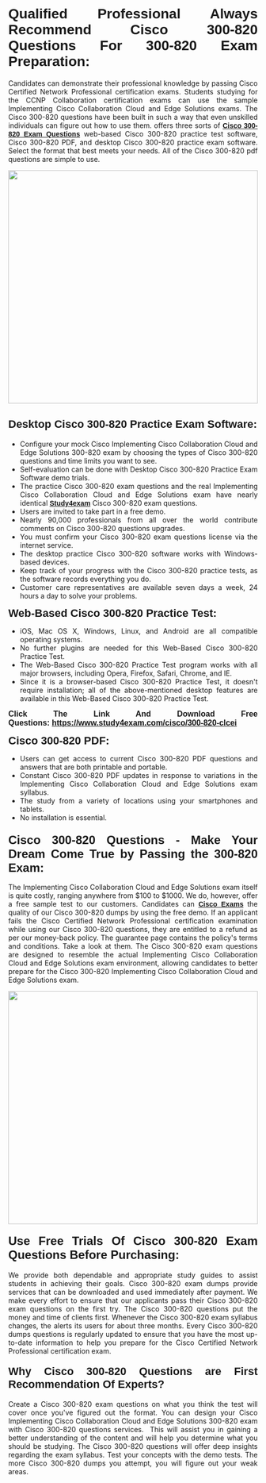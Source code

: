 <h1 style="text-align: justify;"><span style="font-family:Verdana,Geneva,sans-serif;"><strong>Qualified Professional Always Recommend Cisco 300-820 Questions For 300-820 Exam Preparation:</strong></span></h1>

<p style="text-align: justify;">Candidates can demonstrate their professional knowledge by passing Cisco Certified Network Professional certification exams. Students studying for the CCNP Collaboration certification exams can use the sample Implementing Cisco Collaboration Cloud and Edge Solutions exams. The Cisco 300-820 questions have been built in such a way that even unskilled individuals can figure out how to use them. offers three sorts of <a href="https://www.study4exam.com/cisco/300-820-clcei" target="_blank"><span style="font-family:Verdana,Geneva,sans-serif;"><strong>Cisco 300-820 Exam Questions</strong></span></a> web-based Cisco 300-820 practice test software, Cisco 300-820 PDF, and desktop Cisco 300-820 practice exam software. Select the format that best meets your needs. All of the Cisco 300-820 pdf questions are simple to use.</p>

<p style="text-align: justify;"><a href="https://www.study4exam.com/cisco/300-820-clcei"><img alt="" src="https://www.thequestionanswers.com/wp-content/uploads/2022/02/imgpsh_fullsize_anim-1.webp" style="width: 100%; height: 470px;" /></a></p>

<h2 style="text-align: justify;"><span style="font-family:Verdana,Geneva,sans-serif;"><strong><span style="font-size:22px;">Desktop Cisco 300-820 Practice Exam Software:</span></strong></span></h2>

<ul>
	<li style="text-align: justify;">Configure your mock Cisco Implementing Cisco Collaboration Cloud and Edge Solutions 300-820 exam by choosing the types of Cisco 300-820 questions and time limits you want to see.</li>
	<li style="text-align: justify;">Self-evaluation can be done with Desktop Cisco 300-820 Practice Exam Software demo trials.</li>
	<li style="text-align: justify;">The practice Cisco 300-820 exam questions and the real Implementing Cisco Collaboration Cloud and Edge Solutions exam have nearly identical <a href="https://www.study4exam.com/" target="_blank"><span style="font-family:Verdana,Geneva,sans-serif;"><strong>Study4exam</strong></span></a> Cisco 300-820 exam questions.</li>
	<li style="text-align: justify;">Users are invited to take part in a free demo.</li>
	<li style="text-align: justify;">Nearly 90,000 professionals from all over the world contribute comments on Cisco 300-820 questions upgrades.</li>
	<li style="text-align: justify;">You must confirm your Cisco 300-820 exam questions license via the internet service.</li>
	<li style="text-align: justify;">The desktop practice Cisco 300-820 software works with Windows-based devices.</li>
	<li style="text-align: justify;">Keep track of your progress with the Cisco 300-820 practice tests, as the software records everything you do.</li>
	<li style="text-align: justify;">Customer care representatives are available seven days a week, 24 hours a day to solve your problems.</li>
</ul>

<p style="text-align: justify;"><strong><span style="font-size:22px;"><span style="font-family:Verdana,Geneva,sans-serif;">Web-Based Cisco 300-820 Practice Test:</span></span></strong></p>

<ul>
	<li style="text-align: justify;">iOS, Mac OS X, Windows, Linux, and Android are all compatible operating systems.</li>
	<li style="text-align: justify;">No further plugins are needed for this Web-Based Cisco 300-820 Practice Test.</li>
	<li style="text-align: justify;">The Web-Based Cisco 300-820 Practice Test program works with all major browsers, including Opera, Firefox, Safari, Chrome, and IE.</li>
	<li style="text-align: justify;">Since it is a browser-based Cisco 300-820 Practice Test, it doesn't require installation; all of the above-mentioned desktop features are available in this Web-Based Cisco 300-820 Practice Test.</li>
</ul>

<p style="text-align: justify;"><span style="font-size:16px;"><span style="font-family:Tahoma,Geneva,sans-serif;"><strong>Click The Link And Download Free Questions:</strong> <strong><a href="https://www.study4exam.com/cisco/300-820-clcei" target="_blank">https://www.study4exam.com/cisco/300-820-clcei</a></strong></span></span></p>

<p style="text-align: justify;"><strong><span style="font-size:22px;"><span style="font-family:Verdana,Geneva,sans-serif;">Cisco 300-820 PDF:</span></span></strong></p>

<ul>
	<li style="text-align: justify;">Users can get access to current Cisco 300-820 PDF questions and answers that are both printable and portable.</li>
	<li style="text-align: justify;">Constant Cisco 300-820 PDF updates in response to variations in the Implementing Cisco Collaboration Cloud and Edge Solutions exam syllabus.</li>
	<li style="text-align: justify;">The study from a variety of locations using your smartphones and tablets.</li>
	<li style="text-align: justify;">No installation is essential.</li>
</ul>

<h3 style="text-align: justify;"><span style="font-family:Verdana,Geneva,sans-serif;"><strong><span style="font-size:24px;">Cisco 300-820 Questions - Make Your Dream Come True by Passing the 300-820 Exam:</span></strong></span></h3>

<p style="text-align: justify;">The Implementing Cisco Collaboration Cloud and Edge Solutions exam itself is quite costly, ranging anywhere from $100 to $1000. We do, however, offer a free sample test to our customers. Candidates can <a href="https://www.study4exam.com/cisco-exams" target="_blank"><span style="font-family:Verdana,Geneva,sans-serif;"><strong>Cisco Exams</strong></span></a> the quality of our Cisco 300-820 dumps by using the free demo. If an applicant fails the Cisco Certified Network Professional certification examination while using our Cisco 300-820 questions, they are entitled to a refund as per our money-back policy. The guarantee page contains the policy's terms and conditions. Take a look at them. The Cisco 300-820 exam questions are designed to resemble the actual Implementing Cisco Collaboration Cloud and Edge Solutions exam environment, allowing candidates to better prepare for the Cisco 300-820 Implementing Cisco Collaboration Cloud and Edge Solutions exam.</p>

<p style="text-align: center;"><a href="https://www.study4exam.com/cisco/300-820-clcei"><img alt="" src="https://www.thequestionanswers.com/wp-content/uploads/2022/02/imgpsh_fullsize_anim.webp" style="width: 100%; height: 470px;" /></a></p>

<h4 style="text-align: justify;"><span style="font-family:Verdana,Geneva,sans-serif;"><strong><span style="font-size:24px;">Use Free Trials Of Cisco 300-820 Exam Questions Before Purchasing:</span></strong></span></h4>

<p style="text-align: justify;">We provide both dependable and appropriate study guides to assist students in achieving their goals. Cisco 300-820 exam dumps provide services that can be downloaded and used immediately after payment. We make every effort to ensure that our applicants pass their Cisco 300-820 exam questions on the first try. The Cisco 300-820 questions put the money and time of clients first. Whenever the Cisco 300-820 exam syllabus changes, the alerts its users for about three months. Every Cisco 300-820 dumps questions is regularly updated to ensure that you have the most up-to-date information to help you prepare for the Cisco Certified Network Professional certification exam.</p>

<h4 style="text-align: justify;"><strong><span style="font-family:Verdana,Geneva,sans-serif;"><span style="font-size:22px;">Why Cisco 300-820 Questions are First Recommendation Of Experts?</span></span></strong></h4>

<p style="text-align: justify;">Create a Cisco 300-820 exam questions on what you think the test will cover once you've figured out the format. You can design your Cisco Implementing Cisco Collaboration Cloud and Edge Solutions 300-820 exam with Cisco 300-820 questions services.  This will assist you in gaining a better understanding of the content and will help you determine what you should be studying. The Cisco 300-820 questions will offer deep insights regarding the exam syllabus. Test your concepts with the demo tests. The more Cisco 300-820 dumps you attempt, you will figure out your weak areas. </p>
